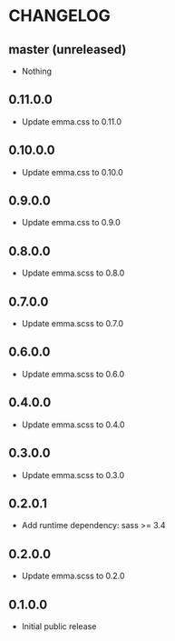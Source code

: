 # CHANGELOG

## master (unreleased)
* Nothing

## 0.11.0.0
* Update emma.css to 0.11.0

## 0.10.0.0
* Update emma.css to 0.10.0

## 0.9.0.0
* Update emma.css to 0.9.0

## 0.8.0.0
* Update emma.scss to 0.8.0

## 0.7.0.0
* Update emma.scss to 0.7.0

## 0.6.0.0
* Update emma.scss to 0.6.0

## 0.4.0.0
* Update emma.scss to 0.4.0

## 0.3.0.0
* Update emma.scss to 0.3.0

## 0.2.0.1
* Add runtime dependency: sass >= 3.4

## 0.2.0.0
* Update emma.scss to 0.2.0

## 0.1.0.0
* Initial public release
